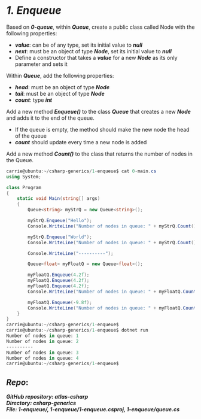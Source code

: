 # ***1. Enqueue***

Based on ***0-queue***, within ***Queue<T>***, create a public class called Node with the following properties:

- ***value***: can be of any type, set its initial value to ***null***
- ***next***: must be an object of type ***Node***, set its initial value to ***null***
- Define a constructor that takes a ***value*** for a new ***Node*** as its only parameter and sets it

Within ***Queue<T>***, add the following properties:

- ***head***: must be an object of type ***Node***
- ***tail***: must be an object of type ***Node***
- ***count***: type ***int***

Add a new method ***Enqueue()*** to the class ***Queue*** that creates a new ***Node*** and adds it to the end of the queue.

- If the queue is empty, the method should make the new node the head of the queue
- ***count*** should update every time a new node is added

Add a new method ***Count()*** to the class that returns the number of nodes in the Queue.
```csharp
carrie@ubuntu:~/csharp-generics/1-enqueue$ cat 0-main.cs
using System;

class Program
{
    static void Main(string[] args)
    {
        Queue<string> myStrQ = new Queue<string>();

        myStrQ.Enqueue("Hello");
        Console.WriteLine("Number of nodes in queue: " + myStrQ.Count());

        myStrQ.Enqueue("World");
        Console.WriteLine("Number of nodes in queue: " + myStrQ.Count());

        Console.WriteLine("----------");

        Queue<float> myFloatQ = new Queue<float>();

        myFloatQ.Enqueue(4.2f);
        myFloatQ.Enqueue(4.2f);
        myFloatQ.Enqueue(4.2f);
        Console.WriteLine("Number of nodes in queue: " + myFloatQ.Count());

        myFloatQ.Enqueue(-9.8f);
        Console.WriteLine("Number of nodes in queue: " + myFloatQ.Count());
    }
}
carrie@ubuntu:~/csharp-generics/1-enqueue$
carrie@ubuntu:~/csharp-generics/1-enqueue$ dotnet run
Number of nodes in queue: 1
Number of nodes in queue: 2
----------
Number of nodes in queue: 3
Number of nodes in queue: 4
carrie@ubuntu:~/csharp-generics/1-enqueue$
```
## ***Repo***:

***GitHub repository: atlas-csharp***\
***Directory: csharp-generics***\
***File: 1-enqueue/, 1-enqueue/1-enqueue.csproj, 1-enqueue/queue.cs***